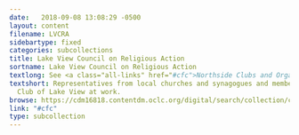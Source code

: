 ```yaml
---
date:   2018-09-08 13:08:29 -0500
layout: content
filename: LVCRA
sidebartype: fixed
categories: subcollections
title: Lake View Council on Religious Action
sortname: Lake View Council on Religious Action
textlong: See <a class="all-links" href="#cfc">Northside Clubs and Organizations</a>.
textshort: Representatives from local churches and synagogues and members of the Kiwanis
  Club of Lake View at work.
browse: https://cdm16818.contentdm.oclc.org/digital/search/collection/cfc/searchterm/Christian+Fellowship+Church/field/collec/mode/all/conn/and/order/nosort
link: "#cfc"
type: subcollection
---
```

